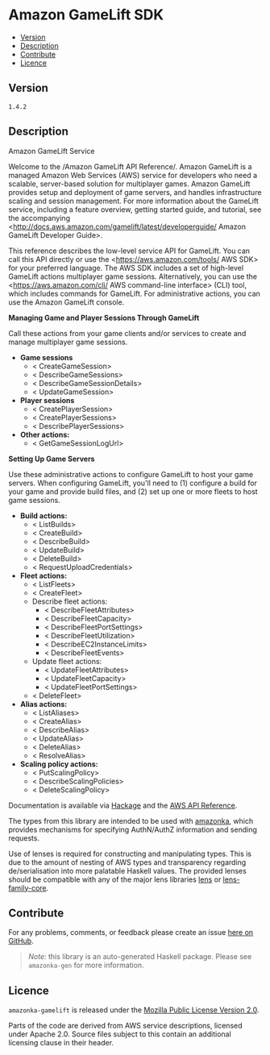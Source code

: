 # Amazon GameLift SDK

* [Version](#version)
* [Description](#description)
* [Contribute](#contribute)
* [Licence](#licence)


## Version

`1.4.2`


## Description

Amazon GameLift Service

Welcome to the /Amazon GameLift API Reference/. Amazon GameLift is a
managed Amazon Web Services (AWS) service for developers who need a
scalable, server-based solution for multiplayer games. Amazon GameLift
provides setup and deployment of game servers, and handles
infrastructure scaling and session management. For more information
about the GameLift service, including a feature overview, getting
started guide, and tutorial, see the accompanying
<http://docs.aws.amazon.com/gamelift/latest/developerguide/ Amazon GameLift Developer Guide>.

This reference describes the low-level service API for GameLift. You can
call this API directly or use the
<https://aws.amazon.com/tools/ AWS SDK> for your preferred language. The
AWS SDK includes a set of high-level GameLift actions multiplayer game
sessions. Alternatively, you can use the
<https://aws.amazon.com/cli/ AWS command-line interface> (CLI) tool,
which includes commands for GameLift. For administrative actions, you
can use the Amazon GameLift console.

__Managing Game and Player Sessions Through GameLift__

Call these actions from your game clients and\/or services to create and
manage multiplayer game sessions.

-   __Game sessions__
    -   < CreateGameSession>
    -   < DescribeGameSessions>
    -   < DescribeGameSessionDetails>
    -   < UpdateGameSession>
-   __Player sessions__
    -   < CreatePlayerSession>
    -   < CreatePlayerSessions>
    -   < DescribePlayerSessions>
-   __Other actions:__
    -   < GetGameSessionLogUrl>

__Setting Up Game Servers__

Use these administrative actions to configure GameLift to host your game
servers. When configuring GameLift, you\'ll need to (1) configure a
build for your game and provide build files, and (2) set up one or more
fleets to host game sessions.

-   __Build actions:__
    -   < ListBuilds>
    -   < CreateBuild>
    -   < DescribeBuild>
    -   < UpdateBuild>
    -   < DeleteBuild>
    -   < RequestUploadCredentials>
-   __Fleet actions:__
    -   < ListFleets>
    -   < CreateFleet>
    -   Describe fleet actions:
        -   < DescribeFleetAttributes>
        -   < DescribeFleetCapacity>
        -   < DescribeFleetPortSettings>
        -   < DescribeFleetUtilization>
        -   < DescribeEC2InstanceLimits>
        -   < DescribeFleetEvents>
    -   Update fleet actions:
        -   < UpdateFleetAttributes>
        -   < UpdateFleetCapacity>
        -   < UpdateFleetPortSettings>
    -   < DeleteFleet>
-   __Alias actions:__
    -   < ListAliases>
    -   < CreateAlias>
    -   < DescribeAlias>
    -   < UpdateAlias>
    -   < DeleteAlias>
    -   < ResolveAlias>
-   __Scaling policy actions:__
    -   < PutScalingPolicy>
    -   < DescribeScalingPolicies>
    -   < DeleteScalingPolicy>

Documentation is available via [Hackage](http://hackage.haskell.org/package/amazonka-gamelift)
and the [AWS API Reference](https://aws.amazon.com/documentation/).

The types from this library are intended to be used with [amazonka](http://hackage.haskell.org/package/amazonka),
which provides mechanisms for specifying AuthN/AuthZ information and sending requests.

Use of lenses is required for constructing and manipulating types.
This is due to the amount of nesting of AWS types and transparency regarding
de/serialisation into more palatable Haskell values.
The provided lenses should be compatible with any of the major lens libraries
[lens](http://hackage.haskell.org/package/lens) or [lens-family-core](http://hackage.haskell.org/package/lens-family-core).

## Contribute

For any problems, comments, or feedback please create an issue [here on GitHub](https://github.com/brendanhay/amazonka/issues).

> _Note:_ this library is an auto-generated Haskell package. Please see `amazonka-gen` for more information.


## Licence

`amazonka-gamelift` is released under the [Mozilla Public License Version 2.0](http://www.mozilla.org/MPL/).

Parts of the code are derived from AWS service descriptions, licensed under Apache 2.0.
Source files subject to this contain an additional licensing clause in their header.
